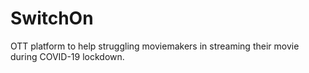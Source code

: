 # SwitchOn
OTT platform to help struggling moviemakers in streaming their movie during COVID-19 lockdown.
